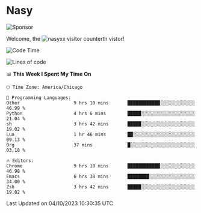 # Nasy

<!--
<p align="center">
<img height="200" src="https://github-readme-stats.vercel.app/api?username=nasyxx&count_private=true&show_icons=true&theme=dracula&include_all_commits=true"/>
<img height="200" src="https://github-readme-stats.vercel.app/api/top-langs/?username=nasyxx&theme=dracula&hide=html,jupyter+notebook&count_private=true&show_icons=true"/>
</p>

  
----------------
-->

![Sponsor](https://img.shields.io/static/v1.svg?label=Sponsor&message=%E2%9D%A4&logo=GitHub&style=flat&color=pink)
 
Welcome, the ![nasyxx visitor counter](https://count.getloli.com/get/@nasyxx?theme=rule34)th vistor!
 
<!--START_SECTION:waka-->
![Code Time](http://img.shields.io/badge/Code%20Time-3%2C750%20hrs%2053%20mins-blue)

![Lines of code](https://img.shields.io/badge/From%20Hello%20World%20I%27ve%20Written-6.3%20million%20lines%20of%20code-blue)

📊 **This Week I Spent My Time On** 

```text
🕑︎ Time Zone: America/Chicago

💬 Programming Languages: 
Other                    9 hrs 10 mins       ████████████░░░░░░░░░░░░░   46.99 % 
Python                   4 hrs 6 mins        █████░░░░░░░░░░░░░░░░░░░░   21.04 % 
sh                       3 hrs 42 mins       █████░░░░░░░░░░░░░░░░░░░░   19.02 % 
Lua                      1 hr 46 mins        ██░░░░░░░░░░░░░░░░░░░░░░░   09.13 % 
Org                      37 mins             █░░░░░░░░░░░░░░░░░░░░░░░░   03.18 % 

🔥 Editors: 
Chrome                   9 hrs 10 mins       ████████████░░░░░░░░░░░░░   46.98 % 
Emacs                    6 hrs 38 mins       ████████░░░░░░░░░░░░░░░░░   34.00 % 
Zsh                      3 hrs 42 mins       █████░░░░░░░░░░░░░░░░░░░░   19.02 % 
```


 Last Updated on 04/10/2023 10:30:35 UTC
<!--END_SECTION:waka-->

<!-- ![visitors](https://visitor-badge.laobi.icu/badge?page_id=nasyxx.nasyxx) -->
